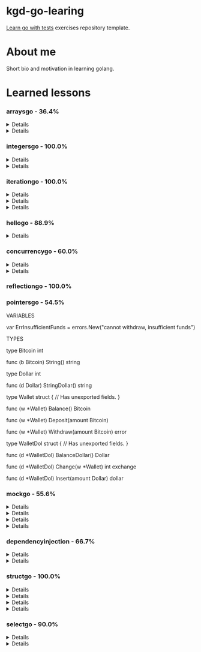 # kgd-go-learing

[Learn go with tests](https://quii.gitbook.io/learn-go-with-tests/) exercises repository template.

# About me

Short bio and motivation in learning golang.

# Learned lessons

### arraysgo - 36.4%

<details>
  <!-- <summary><code>func Sum(numbers []int) int</code></summary> -->

</details>

<details>
  <!-- <summary><code>func SumAllTails(numbersToSum ...[]int) []int</code></summary> -->

</details>

### integersgo - 100.0%

<details>
  <!-- <summary><code>func Add(x, y int) int</code></summary> -->

</details>

<details>
  <!-- <summary><code>func Multiply(x, y int) int</code></summary> -->

</details>

### iterationgo - 100.0%

<details>
  <!-- <summary><code>func Repeat(character string) string</code></summary> -->

</details>

<details>
  <!-- <summary><code>func SumAllNumbers(numbers ...int) int</code></summary> -->

</details>

<details>
  <!-- <summary><code>func SumPositiveNumbers(numbers ...int) int</code></summary> -->

</details>

### hellogo - 88.9%

<details>
  <!-- <summary><code>func SayHello()</code></summary> -->

</details>

### concurrencygo - 60.0%

<details>
  <!-- <summary><code>func CheckWebsite(url string) bool</code></summary> -->

</details>

<details>
  <!-- <summary><code>func CheckWebsites(wc WebsiteChecker, urls []string) map[string]bool</code></summary> -->

    TYPES
    type WebsiteChecker func(string) bool
</details>

### reflectiongo - 100.0%

### pointersgo - 54.5%
VARIABLES

var ErrInsufficientFunds = errors.New("cannot withdraw, insufficient funds")

TYPES

type Bitcoin int

func (b Bitcoin) String() string

type Dollar int

func (d Dollar) StringDollar() string

type Wallet struct {
	// Has unexported fields.
}

func (w *Wallet) Balance() Bitcoin

func (w *Wallet) Deposit(amount Bitcoin)

func (w *Wallet) Withdraw(amount Bitcoin) error

type WalletDol struct {
	// Has unexported fields.
}

func (d *WalletDol) BalanceDollar() Dollar

func (d *WalletDol) Change(w *Wallet) int
    exchange

func (d *WalletDol) Insert(amount Dollar)
    dollar
### mockgo - 55.6%

<details>
  <!-- <summary><code>func Countdown(out io.Writer, sleeper Sleeper)</code></summary> -->

    Countdown prints a countdown from 3 to out.
</details>

<details>
  <!-- <summary><code>func Mocking()</code></summary> -->

    TYPES
    type ConfigurableSleeper struct {
    // Has unexported fields.
    }
</details>

<details>
  <!-- <summary><code>func (c *ConfigurableSleeper) Sleep()</code></summary> -->

    type DefaultSleeper struct{}
</details>

<details>
  <!-- <summary><code>func (d *DefaultSleeper) Sleep()</code></summary> -->

    type Sleeper interface {
    Sleep()
    }
</details>

### dependencyinjection - 66.7%

<details>
  <!-- <summary><code>func Greet(writer io.Writer, name string)</code></summary> -->

</details>

<details>
  <!-- <summary><code>func MyGreeterHandler(w http.ResponseWriter, r *http.Request)</code></summary> -->

</details>

### structgo - 100.0%

<details>
  <!-- <summary><code>func Perimeter(rectangle Rectangle) float64</code></summary> -->

    TYPES
    type Circle struct {
    Radius float64
    }
</details>

<details>
  <!-- <summary><code>func (c Circle) Area() float64</code></summary> -->

    type Rectangle struct {
    Width  float64
    Height float64
    }
</details>

<details>
  <!-- <summary><code>func (r Rectangle) Area() float64</code></summary> -->

    type Shape interface {
    Area() float64
    }
    type Triangle struct {
    Base   float64
    Height float64
    }
</details>

<details>
  <!-- <summary><code>func (t Triangle) Area() float64</code></summary> -->

</details>

### selectgo - 90.0%

<details>
  <!-- <summary><code>func ConfigurableRacer(a, b string, timeout time.Duration) (winner string, error error)</code></summary> -->

</details>

<details>
  <!-- <summary><code>func Racer(a, b string) (winner string, error error)</code></summary> -->

</details>
